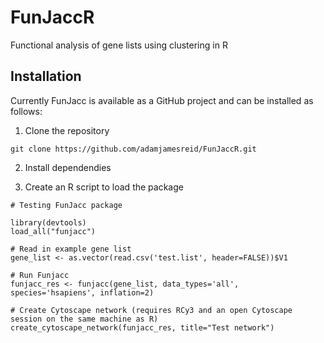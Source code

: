# FunJaccR
Functional analysis of gene lists using clustering in R

## Installation

Currently FunJacc is available as a GitHub project and can be installed as follows:

1. Clone the repository

`git clone https://github.com/adamjamesreid/FunJaccR.git`

2. Install dependendies

3. Create an R script to load the package

```
# Testing FunJacc package

library(devtools)
load_all("funjacc")

# Read in example gene list
gene_list <- as.vector(read.csv('test.list', header=FALSE))$V1

# Run Funjacc
funjacc_res <- funjacc(gene_list, data_types='all', species='hsapiens', inflation=2)

# Create Cytoscape network (requires RCy3 and an open Cytoscape session on the same machine as R)
create_cytoscape_network(funjacc_res, title="Test network")
```
